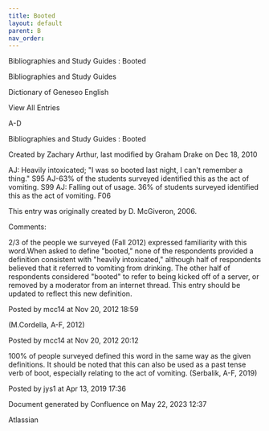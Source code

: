 ```yaml
---
title: Booted
layout: default
parent: B
nav_order:
---
```


Bibliographies and Study Guides : Booted

Bibliographies and Study Guides

Dictionary of Geneseo English

View All Entries

A-D

Bibliographies and Study Guides : Booted

Created by  Zachary Arthur, last modified by  Graham Drake on Dec 18, 2010

AJ: Heavily intoxicated; &quot;I was so booted last night, I can't remember a thing.&quot; S95 AJ-63% of the students surveyed identified this as the act of vomiting. S99 AJ: Falling out of usage. 36% of students surveyed identified this as the act of vomiting. F06 

This entry was originally created by D. McGiveron, 2006.

Comments:

2/3 of the people we surveyed (Fall 2012) expressed familiarity with this word.When asked to define &quot;booted,&quot; none of the respondents provided a definition consistent with &quot;heavily intoxicated,&quot; although half of respondents believed that it referred to vomiting from drinking. The other half of respondents considered &quot;booted&quot; to refer to being kicked off of a server, or removed by a moderator from an internet thread. This entry should be updated to reflect this new definition. 

Posted by mcc14 at Nov 20, 2012 18:59

(M.Cordella, A-F, 2012)

Posted by mcc14 at Nov 20, 2012 20:12

100% of people surveyed defined this word in the same way as the given definitions. It should be noted that this can also be used as a past tense verb of boot, especially relating to the act of vomiting. (Serbalik, A-F, 2019)

Posted by jys1 at Apr 13, 2019 17:36

Document generated by Confluence on May 22, 2023 12:37

Atlassian

